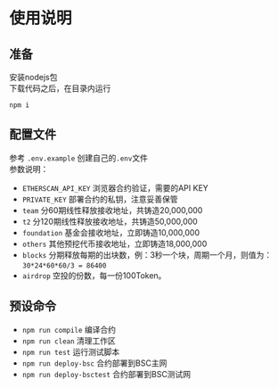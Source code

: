 # 使用说明

## 准备
安装nodejs包  
下载代码之后，在目录内运行
```shell
npm i
```

## 配置文件  
参考 ```.env.example``` 创建自己的```.env```文件  
参数说明：  
- ```ETHERSCAN_API_KEY``` 浏览器合约验证，需要的API KEY
- ```PRIVATE_KEY``` 部署合约的私钥，注意妥善保管
- ```team``` 分60期线性释放接收地址，共铸造20,000,000
- ```t2``` 分120期线性释放接收地址，共铸造50,000,000
- ```foundation``` 基金会接收地址，立即铸造10,000,000
- ```others``` 其他预挖代币接收地址，立即铸造18,000,000
- ```blocks``` 分期释放每期的出块数，例：3秒一个块，周期一个月，则值为：```30*24*60*60/3 = 86400```
- ```airdrop``` 空投的份数，每一份100Token。
  
## 预设命令
- ```npm run compile``` 编译合约
- ```npm run clean``` 清理工作区
- ```npm run test``` 运行测试脚本
- ```npm run deploy-bsc``` 合约部署到BSC主网
- ```npm run deploy-bsctest``` 合约部署到BSC测试网

